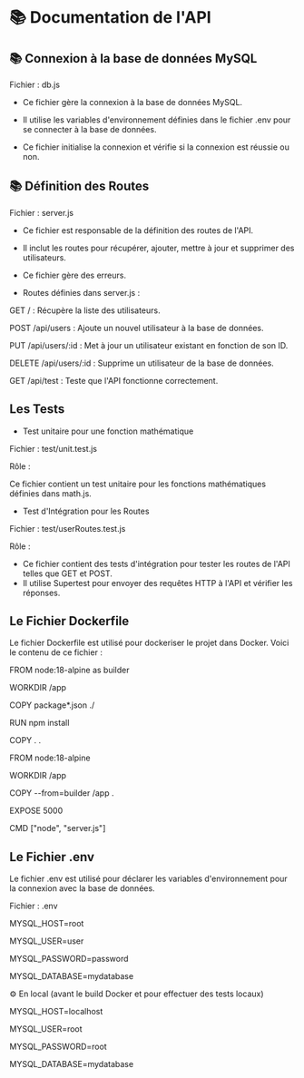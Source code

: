 # 📚 Documentation de l'API
## 📚 Connexion à la base de données MySQL
Fichier : db.js

- Ce fichier gère la connexion à la base de données MySQL.

- Il utilise les variables d'environnement définies dans le fichier .env pour se connecter à la base de données.

- Ce fichier initialise la connexion et vérifie si la connexion est réussie ou non.

## 📚 Définition des Routes
Fichier : server.js

- Ce fichier est responsable de la définition des routes de l'API.

- Il inclut les routes pour récupérer, ajouter, mettre à jour et supprimer des utilisateurs.

- Ce fichier gère des erreurs.

- Routes définies dans server.js :

GET / : Récupère la liste des utilisateurs.

POST /api/users : Ajoute un nouvel utilisateur à la base de données.

PUT /api/users/:id : Met à jour un utilisateur existant en fonction de son ID.

DELETE /api/users/:id : Supprime un utilisateur de la base de données.

GET /api/test : Teste que l'API fonctionne correctement.

## Les Tests

- Test unitaire pour une fonction mathématique
  
Fichier : test/unit.test.js

Rôle :

Ce fichier contient un test unitaire pour les fonctions mathématiques définies dans math.js.

- Test d'Intégration pour les Routes
  
Fichier : test/userRoutes.test.js

Rôle :

- Ce fichier contient des tests d'intégration pour tester les routes de l'API telles que GET et POST.
- Il utilise Supertest pour envoyer des requêtes HTTP à l'API et vérifier les réponses.

## Le Fichier Dockerfile
Le fichier Dockerfile est utilisé pour dockeriser le projet dans Docker. Voici le contenu de ce fichier :

FROM node:18-alpine as builder

WORKDIR /app

COPY package*.json ./

RUN npm install

COPY . .

FROM node:18-alpine

WORKDIR /app

COPY --from=builder /app .

EXPOSE 5000

CMD ["node", "server.js"]

## Le Fichier .env

Le fichier .env est utilisé pour déclarer les variables d'environnement pour la connexion avec la base de données. 

Fichier : .env

MYSQL_HOST=root

MYSQL_USER=user

MYSQL_PASSWORD=password

MYSQL_DATABASE=mydatabase

⚙️ En local (avant le build Docker et pour effectuer des tests locaux)

MYSQL_HOST=localhost

MYSQL_USER=root

MYSQL_PASSWORD=root

MYSQL_DATABASE=mydatabase


